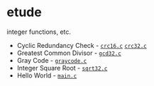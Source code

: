 # etude

integer functions, etc.

- Cyclic Redundancy Check - [`crc16.c`](src/crc16.c) [`crc32.c`](src/crc32.c)
- Greatest Common Divisor - [`gcd32.c`](src/gcd32.c)
- Gray Code - [`graycode.c`](src/graycode.c)
- Integer Square Root - [`sqrt32.c`](src/sqrt32.c)
- Hello World - [`main.c`](src/main.c)
